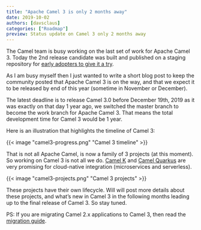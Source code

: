 ```yaml
---
title: "Apache Camel 3 is only 2 months away"
date: 2019-10-02
authors: [davsclaus]
categories: ["Roadmap"]
preview: Status update on Camel 3 only 2 months away
---
```


The Camel team is busy working on the last set of work for Apache Camel 3. Today the 2nd release candidate was built and published on a staging repository for [early adopters to give it a try](https://mail-archives.apache.org/mod_mbox/camel-dev/201910.mbox/%3CCADL1oAqjZVvbJ1cnxqzdcUk%2BkuyCMdyc7w8agZuoN6SYZjPDnA%40mail.gmail.com%3E).

As I am busy myself then I just wanted to write a short blog post to keep the community posted that Apache Camel 3 is on the way, and that we expect it to be released by end of this year (sometime in November or December).

The latest deadline is to release Camel 3.0 before December 19th, 2019 as it was exactly on that day 1 year ago, we switched the master branch to become the work branch for Apache Camel 3. That means the total development time for Camel 3 would be 1 year.

Here is an illustration that highlights the timeline of Camel 3:

{{< image "camel3-progress.png" "Camel 3 timeline" >}}

That is not all Apache Camel, is now a family of 3 projects (at this moment). So working on Camel 3 is not all we do. [Camel K](https://github.com/apache/camel-k/) and [Camel Quarkus](https://github.com/apache/camel-quarkus) are very promising for cloud-native integration (microservices and serverless).

{{< image "camel3-projects.png" "Camel 3 projects" >}}

These projects have their own lifecycle. Will will post more details about these projects, and what’s new in Camel 3 in the following months leading up to the final release of Camel 3. So stay tuned.

PS: If you are migrating Camel 2.x applications to Camel 3, then read the [migration guide](https://camel.apache.org/manual/latest/camel-3-migration-guide.html).
